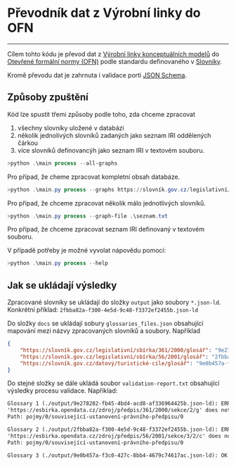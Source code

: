 # Převodník dat z Výrobní linky do OFN
---

Cílem tohto kódu je převod dat z [Výrobní linky konceptuálních modelů](https://oha03.dia.gov.cz/modelujeme/sluzby/auth-server/realms/assembly-line/protocol/openid-connect/auth?client_id=al-mission-control&redirect_uri=https%3A%2F%2Foha03.dia.gov.cz%2Fmodelujeme%2Foidc-signin-callback.html%3Fforward_uri%3DaHR0cHM6Ly9vaGEwMy5kaWEuZ292LmN6L21vZGVsdWplbWUvc2x1emJ5Lw%3D%3D&response_type=code&scope=openid&state=a5d673efc39740f38c8862a93df8139d&code_challenge=4Ft38QcjLuVUxp9-ast9yMYoBHAPa7-z2Xp-oNDVZTQ&code_challenge_method=S256&response_mode=query) do [Otevřené formální normy (OFN)](https://data.gov.cz/ofn/) podle standardu definovaného v [Slovníky](https://ofn.gov.cz/slovn%C3%ADky/draft/#konceptu%C3%A1ln%C3%AD-model-p%C5%99%C3%ADklady).

Kromě převodu dat je zahrnuta i validace porti [JSON Schema](https://ofn.gov.cz/slovn%C3%ADky/draft/#konceptu%C3%A1ln%C3%AD-model-p%C5%99%C3%ADklady:~:text=model%20v%20JSON%2DLD%2C-,JSON%20Schema,-%2C%20JSON%2DLD%20kontext).

## Způsoby zpuštění

Kód lze spustit třemi způsoby podle toho, zda chceme zpracovat

1.  všechny slovníky uložené v databázi
2.  několik jednolivých slovníků zadaných jako seznam IRI oddělených čárkou
3.  více slovníků definovancýh jako seznam IRI v textovém souboru.
   
```powershell
>python .\main process --all-graphs
```

Pro případ, že cheme zpracovat kompletní obsah databáze.

```powershell
>python .\main.py process --graphs https://slovník.gov.cz/legislativní/sbírka/361/2000,https://slovník.gov.cz/legislativní/sbírka/56/2001/
```

Pro případ, že chceme zpracovat několik málo jednotlivých slovníků.

```powershell
>python .\main.py process --graph-file .\seznam.txt
```

Pro případ, že chceme zpracovat seznam IRI definovaný v textovém souboru.

V případě potřeby je možné vyvolat nápovědu pomocí:

```powershell
>python .\main.py process --help
```

## Jak se ukládají výsledky

Zpracované slovníky se ukládají do složky `output` jako soubory `*.json-ld`. Konkrétní příklad: `2fbba82a-f300-4e5d-9c48-f3372ef2455b.json-ld`

Do složky `docs` se ukládají sobury `glossaries_files.json` obsahující mapování mezi názvy zpracovaných slovníků a soubory. Například

```json
{
    "https://slovník.gov.cz/legislativní/sbírka/361/2000/glosář": "9e278282-fb45-4bd4-acd8-af336964425b.json-ld",
    "https://slovník.gov.cz/legislativní/sbírka/56/2001/glosář": "2fbba82a-f300-4e5d-9c48-f3372ef2455b.json-ld",
    "https://slovník.gov.cz/datový/turistické-cíle/glosář": "9e0b457a-f3c0-427c-8bb4-4679c74617ac.json-ld"
}
```
Do stejné složky se dále ukládá soubor `validation-report.txt` obsahující výsledky procesu validace. Například:

```txt
Glossary 1 (./output/9e278282-fb45-4bd4-acd8-af336964425b.json-ld): ERROR
'https://esbirka.opendata.cz/zdroj/předpis/361/2000/sekce/2/g' does not match '^https\\://opendata\\.eselpoint\\.cz/esel-esb/eli/cz/sb/.*$'
Path: pojmy/0/související-ustanovení-právního-předpisu/0

Glossary 2 (./output/2fbba82a-f300-4e5d-9c48-f3372ef2455b.json-ld): ERROR
'https://esbirka.opendata.cz/zdroj/předpis/56/2001/sekce/3/2/c' does not match '^https\\://opendata\\.eselpoint\\.cz/esel-esb/eli/cz/sb/.*$'
Path: pojmy/0/související-ustanovení-právního-předpisu/0

Glossary 3 (./output/9e0b457a-f3c0-427c-8bb4-4679c74617ac.json-ld): OK
```
